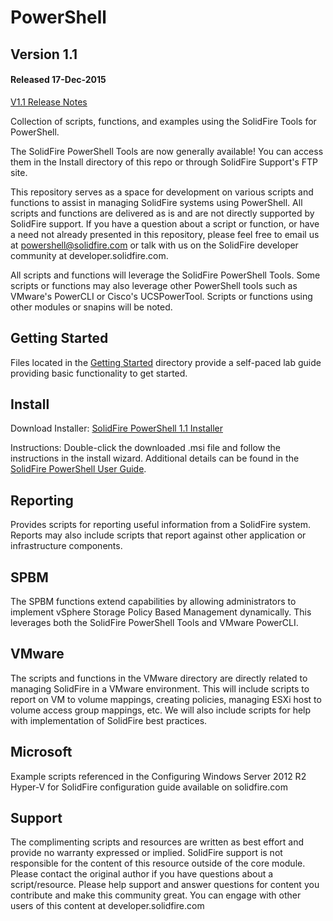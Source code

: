 # PowerShell

## Version 1.1 
#### Released 17-Dec-2015

[V1.1 Release Notes](https://github.com/solidfire/PowerShell/raw/master/Install/SolidFire%20PowerShell%20Tools%20Release%20Notes%20v1.1.pdf)

Collection of scripts, functions, and examples using the SolidFire Tools for PowerShell.

The SolidFire PowerShell Tools are now generally available! You can access them in the Install directory of this repo or through SolidFire Support's FTP site.

This repository serves as a space for development on various scripts and functions to assist in managing SolidFire systems using PowerShell.  All scripts and functions are delivered as is and are not directly supported by SolidFire support.  If you have a question about a script or function, or have a need not already presented in this repository, please feel free to email us at powershell@solidfire.com or talk with us on the SolidFire developer community at developer.solidfire.com.

All scripts and functions will leverage the SolidFire PowerShell Tools.  Some scripts or functions may also leverage other PowerShell tools such as VMware's PowerCLI or Cisco's UCSPowerTool.  Scripts or functions using other modules or snapins will be noted.

## Getting Started
Files located in the [Getting Started](https://github.com/solidfire/PowerShell/blob/master/Getting%20Started) directory provide a self-paced lab guide providing basic functionality to get started.

## Install
Download Installer: [SolidFire PowerShell 1.1 Installer](https://github.com/solidfire/PowerShell/raw/master/Install/SolidFire_PowerShell_1_1_0_37-install.msi) 

Instructions: Double-click the downloaded .msi file and follow the instructions in the install wizard. Additional details can be found in the [SolidFire PowerShell User Guide](https://github.com/solidfire/PowerShell/raw/master/Install/SolidFire%20PowerShell%20Tools%20User%20Guide%20v1.1.pdf).

## Reporting
Provides scripts for reporting useful information from a SolidFire system.  Reports may also include scripts that report against other application or infrastructure components.

## SPBM
The SPBM functions extend capabilities by allowing administrators to implement vSphere Storage Policy Based Management dynamically. This leverages both the SolidFire PowerShell Tools and VMware PowerCLI.

## VMware
The scripts and functions in the VMware directory are directly related to managing SolidFire in a VMware environment.  This will include scripts to report on VM to volume mappings, creating policies, managing ESXi host to volume access group mappings, etc.  We will also include scripts for help with implementation of SolidFire best practices.

## Microsoft
Example scripts referenced in the Configuring Windows Server 2012 R2 Hyper-V for SolidFire configuration guide available on solidfire.com 

## Support
The complimenting scripts and resources are written as best effort and provide no warranty expressed or implied.  SolidFire support is not responsible for the content of this resource outside of the core module. Please contact the original author if you have questions about a script/resource. Please help support and answer questions for content you contribute and make this community great. You can engage with other users of this content at developer.solidfire.com

